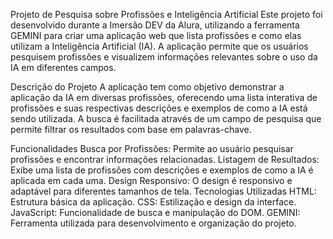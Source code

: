 Projeto de Pesquisa sobre Profissões e Inteligência Artificial
Este projeto foi desenvolvido durante a Imersão DEV da Alura, utilizando a ferramenta GEMINI para criar uma aplicação web que lista profissões e como elas utilizam a Inteligência Artificial (IA). A aplicação permite que os usuários pesquisem profissões e visualizem informações relevantes sobre o uso da IA em diferentes campos.

Descrição do Projeto
A aplicação tem como objetivo demonstrar a aplicação da IA em diversas profissões, oferecendo uma lista interativa de profissões e suas respectivas descrições e exemplos de como a IA está sendo utilizada. A busca é facilitada através de um campo de pesquisa que permite filtrar os resultados com base em palavras-chave.

Funcionalidades
Busca por Profissões: Permite ao usuário pesquisar profissões e encontrar informações relacionadas.
Listagem de Resultados: Exibe uma lista de profissões com descrições e exemplos de como a IA é aplicada em cada uma.
Design Responsivo: O design é responsivo e adaptável para diferentes tamanhos de tela.
Tecnologias Utilizadas
HTML: Estrutura básica da aplicação.
CSS: Estilização e design da interface.
JavaScript: Funcionalidade de busca e manipulação do DOM.
GEMINI: Ferramenta utilizada para desenvolvimento e organização do projeto.
